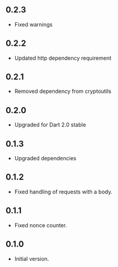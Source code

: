 ## 0.2.3

- Fixed warnings

## 0.2.2

- Updated http dependency requirement

## 0.2.1

- Removed dependency from cryptoutils

## 0.2.0

- Upgraded for Dart 2.0 stable

## 0.1.3

- Upgraded dependencies

## 0.1.2

- Fixed handling of requests with a body.

## 0.1.1

- Fixed nonce counter.

## 0.1.0

- Initial version.
